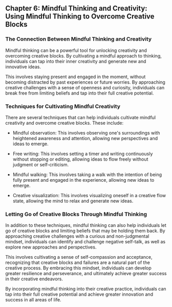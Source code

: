 Chapter 6: Mindful Thinking and Creativity: Using Mindful Thinking to Overcome Creative Blocks
----------------------------------------------------------------------------------------------

### The Connection Between Mindful Thinking and Creativity

Mindful thinking can be a powerful tool for unlocking creativity and overcoming creative blocks. By cultivating a mindful approach to thinking, individuals can tap into their inner creativity and generate new and innovative ideas.

This involves staying present and engaged in the moment, without becoming distracted by past experiences or future worries. By approaching creative challenges with a sense of openness and curiosity, individuals can break free from limiting beliefs and tap into their full creative potential.

### Techniques for Cultivating Mindful Creativity

There are several techniques that can help individuals cultivate mindful creativity and overcome creative blocks. These include:

* Mindful observation: This involves observing one's surroundings with heightened awareness and attention, allowing new perspectives and ideas to emerge.

* Free writing: This involves setting a timer and writing continuously without stopping or editing, allowing ideas to flow freely without judgment or self-criticism.

* Mindful walking: This involves taking a walk with the intention of being fully present and engaged in the experience, allowing new ideas to emerge.

* Creative visualization: This involves visualizing oneself in a creative flow state, allowing the mind to relax and generate new ideas.

### Letting Go of Creative Blocks Through Mindful Thinking

In addition to these techniques, mindful thinking can also help individuals let go of creative blocks and limiting beliefs that may be holding them back. By approaching creative challenges with a curious and non-judgmental mindset, individuals can identify and challenge negative self-talk, as well as explore new approaches and perspectives.

This involves cultivating a sense of self-compassion and acceptance, recognizing that creative blocks and failures are a natural part of the creative process. By embracing this mindset, individuals can develop greater resilience and perseverance, and ultimately achieve greater success in their creative endeavors.

By incorporating mindful thinking into their creative practice, individuals can tap into their full creative potential and achieve greater innovation and success in all areas of life.


